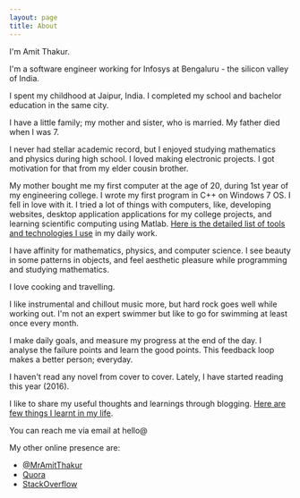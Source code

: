 ```yaml
---
layout: page
title: About
---
```


I'm Amit Thakur.

I'm a software engineer working for Infosys at Bengaluru - the silicon valley of India.

I spent my childhood at Jaipur, India. I completed my school and bachelor education in the same city.

I have a little family; my mother and sister, who is married. My father died when I was 7.

I never had stellar academic record, but I enjoyed studying mathematics and physics during high school. 
I loved making electronic projects. I got motivation for that from my elder cousin brother.

My mother bought me my first computer at the age of 20, during 1st year of my engineering college.
I wrote my first program in C++ on Windows 7 OS. I fell in love with it.
I tried a lot of things with computers, like, developing websites, desktop application applications 
for my college projects, and learning scientific computing using Matlab. [Here is the detailed list of tools and technologies I use]({{site.baseurl}}/about/tools-technologies-i-use) in my daily work.

I have affinity for mathematics, physics, and computer science. I see beauty in some patterns in objects, 
and feel aesthetic pleasure while programming and studying mathematics.

I love cooking and travelling.

I like instrumental and chillout music more, but hard rock goes well while working out.
I'm not an expert swimmer but like to go for swimming at least once every month.

I make daily goals, and measure my progress at the end of the day.
I analyse the failure points and learn the good points. This feedback loop makes a better person; everyday.

I haven't read any novel from cover to cover. Lately, I have started reading this year (2016).

I like to share my useful thoughts and learnings through blogging. [Here are few things I learnt in my life]({{site.baseurl}}/about/things-learnt).

You can reach me via email at hello@<this site domain name>

My other online presence are:

* [@MrAmitThakur](https://twitter.com/MrAmitThakur)
* [Quora](https://www.quora.com/profile/Amit-Thakur-144)
* [StackOverflow](http://stackoverflow.com/users/3513215/livewire)


